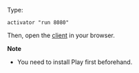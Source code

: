 Type:

```
activator "run 8080"
```

Then, open the [client](http://jsbin.com/bigiwi/1/watch?js,console) in your browser.

**Note**

* You need to install Play first beforehand.